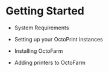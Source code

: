 # Getting Started

- System Requirements

- Setting up your OctoPrint instances

- Installing OctoFarm

- Adding printers to OctoFarm

<!-- - Using OctoFarm -->